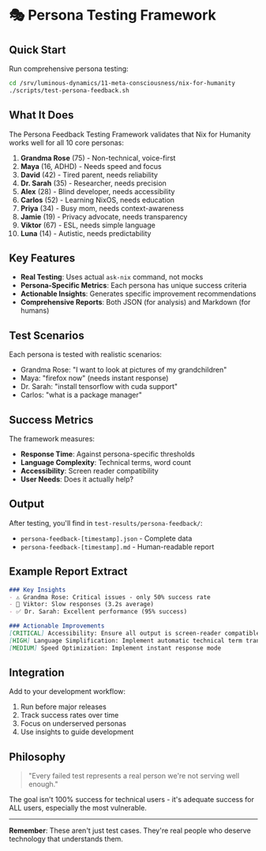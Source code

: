 # 🎭 Persona Testing Framework

## Quick Start

Run comprehensive persona testing:
```bash
cd /srv/luminous-dynamics/11-meta-consciousness/nix-for-humanity
./scripts/test-persona-feedback.sh
```

## What It Does

The Persona Feedback Testing Framework validates that Nix for Humanity works well for all 10 core personas:

1. **Grandma Rose** (75) - Non-technical, voice-first
2. **Maya** (16, ADHD) - Needs speed and focus
3. **David** (42) - Tired parent, needs reliability
4. **Dr. Sarah** (35) - Researcher, needs precision
5. **Alex** (28) - Blind developer, needs accessibility
6. **Carlos** (52) - Learning NixOS, needs education
7. **Priya** (34) - Busy mom, needs context-awareness
8. **Jamie** (19) - Privacy advocate, needs transparency
9. **Viktor** (67) - ESL, needs simple language
10. **Luna** (14) - Autistic, needs predictability

## Key Features

- **Real Testing**: Uses actual `ask-nix` command, not mocks
- **Persona-Specific Metrics**: Each persona has unique success criteria
- **Actionable Insights**: Generates specific improvement recommendations
- **Comprehensive Reports**: Both JSON (for analysis) and Markdown (for humans)

## Test Scenarios

Each persona is tested with realistic scenarios:
- Grandma Rose: "I want to look at pictures of my grandchildren"
- Maya: "firefox now" (needs instant response)
- Dr. Sarah: "install tensorflow with cuda support"
- Carlos: "what is a package manager"

## Success Metrics

The framework measures:
- **Response Time**: Against persona-specific thresholds
- **Language Complexity**: Technical terms, word count
- **Accessibility**: Screen reader compatibility
- **User Needs**: Does it actually help?

## Output

After testing, you'll find in `test-results/persona-feedback/`:
- `persona-feedback-[timestamp].json` - Complete data
- `persona-feedback-[timestamp].md` - Human-readable report

## Example Report Extract

```markdown
### Key Insights
- ⚠️ Grandma Rose: Critical issues - only 50% success rate
- 🐌 Viktor: Slow responses (3.2s average)
- ✅ Dr. Sarah: Excellent performance (95% success)

### Actionable Improvements
[CRITICAL] Accessibility: Ensure all output is screen-reader compatible
[HIGH] Language Simplification: Implement automatic technical term translation
[MEDIUM] Speed Optimization: Implement instant response mode
```

## Integration

Add to your development workflow:
1. Run before major releases
2. Track success rates over time
3. Focus on underserved personas
4. Use insights to guide development

## Philosophy

> "Every failed test represents a real person we're not serving well enough."

The goal isn't 100% success for technical users - it's adequate success for ALL users, especially the most vulnerable.

---

**Remember**: These aren't just test cases. They're real people who deserve technology that understands them.
